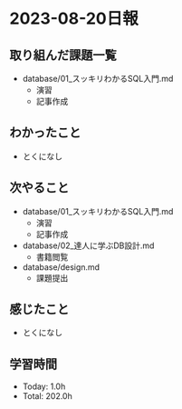 # 2023-08-20日報

## 取り組んだ課題一覧
* database/01_スッキリわかるSQL入門.md
  * 演習
  * 記事作成

## わかったこと
* とくになし

## 次やること
* database/01_スッキリわかるSQL入門.md
  * 演習
  * 記事作成
* database/02_達人に学ぶDB設計.md
  * 書籍閲覧
* database/design.md
  * 課題提出

## 感じたこと
* とくになし

## 学習時間
* Today: 1.0h
* Total: 202.0h